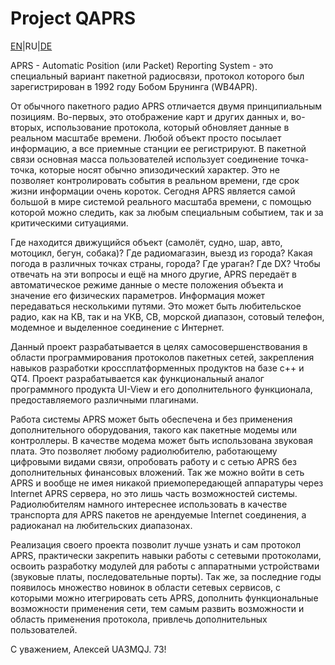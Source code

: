 # Project QAPRS

[EN](README.md)|RU|[DE](README_DE.md)

APRS - Automatic Position (или Packet) Reporting System - это специальный вариант пакетной радиосвязи, протокол которого был зарегистрирован в 1992 году Бобом Брунинга (WB4APR).

От обычного пакетного радио APRS отличается двумя принципиальным позициям. Во-первых, это отображение карт и других данных и, во-вторых, использование протокола, который обновляет данные в реальном масштабе времени. Любой объект просто посылает информацию, а все приемные станции ее регистрируют. В пакетной связи основная масса пользователей использует соединение точка-точка, которые носят обычно эпизодический характер. Это не позволяет контролировать события в реальном времени, где срок жизни информации очень короток. Сегодня APRS является самой большой в мире системой реального масштаба времени, с помощью которой можно следить, как за любым специальным событием, так и за критическими ситуациями.

Где находится движущийся объект (самолёт, судно, шар, авто, мотоцикл, бегун, собака)? Где радиомагазин, выезд из города? Какая погода в различных точках страны, города? Где ураган? Где DX? Чтобы отвечать на эти вопросы и ещё на много другие, APRS передаёт в автоматическое режиме данные о месте положения объекта и значение его физических параметров. Информация может передаваться несколькими путями. Это может быть любительское радио, как на КВ, так и на УКВ, CB, морской диапазон, сотовый телефон, модемное и выделенное соединение с Интернет.

Данный проект разрабатывается в целях самосовершенствования в области программирования протоколов пакетных сетей, закрепления навыков разработки кроссплатформенных продуктов на базе c++ и QT4. Проект разрабатывается как функциональный аналог программного продукта UI-View и его дополнительного функционала, предоставляемого различными плагинами.

Работа системы APRS может быть обеспечена и без применения дополнительного оборудования, такого как пакетные модемы или контроллеры. В качестве модема может быть использована звуковая плата. Это позволяет любому радиолюбителю, работающему цифровыми видами связи, опробовать работу и с сетью APRS без дополнительных финансовых вложений. Так же можно войти в сеть APRS и вообще не имея никакой приемопередающей аппаратуры через Internet APRS сервера, но это лишь часть возможностей системы. Радиолюбителям намного интереснее использовать в качестве транспорта для APRS пакетов не арендуемые Internet соединения, а радиоканал на любительских диапазонах.

Реализация своего проекта позволит лучше узнать и сам протокол APRS, практически закрепить навыки работы с сетевыми протоколами, освоить разработку модулей для работы с аппаратными устройствами (звуковые платы, последовательные порты). Так же, за последние годы появилось множество новинок в области сетевых сервисов, с которыми можно итегрировать сеть APRS, дополнить функциональные возможности применения сети, тем самым развить возможности и область применения протокола, привлечь дополнительных пользователей.

С уважением, Алексей UA3MQJ. 73!
